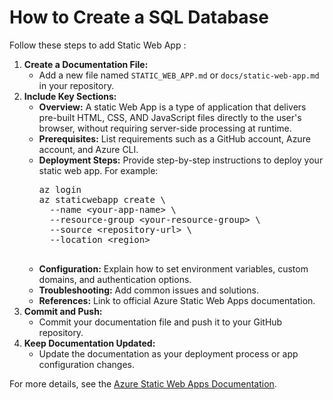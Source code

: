 
    
    
</head>
<body>
    <h1>How to Create a SQL Database </h1>
    <p>
        Follow these steps to add Static Web App :
    </p>
    <ol>
        <li>
            <strong>Create a Documentation File:</strong>
            <ul>
                <li>Add a new file named <code>STATIC_WEB_APP.md</code> or <code>docs/static-web-app.md</code> in your repository.</li>
            </ul>
        </li>
        <li>
            <strong>Include Key Sections:</strong>
            <ul>
                <li><strong>Overview:</strong> A static Web App is a type of application that delivers pre-built HTML, CSS, AND JavaScript files directly to the user's browser, without requiring server-side processing at runtime.</li>
                <li><strong>Prerequisites:</strong> List requirements such as a GitHub account, Azure account, and Azure CLI.</li>
                <li><strong>Deployment Steps:</strong> Provide step-by-step instructions to deploy your static web app. For example:
                    <pre>
az login
az staticwebapp create \
  --name &lt;your-app-name&gt; \
  --resource-group &lt;your-resource-group&gt; \
  --source &lt;repository-url&gt; \
  --location &lt;region&gt;
                    </pre>
                </li>
                <li><strong>Configuration:</strong> Explain how to set environment variables, custom domains, and authentication options.</li>
                <li><strong>Troubleshooting:</strong> Add common issues and solutions.</li>
                <li><strong>References:</strong> Link to official Azure Static Web Apps documentation.</li>
            </ul>
        </li>
        <li>
            <strong>Commit and Push:</strong>
            <ul>
                <li>Commit your documentation file and push it to your GitHub repository.</li>
            </ul>
        </li>
        <li>
            <strong>Keep Documentation Updated:</strong>
            <ul>
                <li>Update the documentation as your deployment process or app configuration changes.</li>
            </ul>
        </li>
    </ol>
    <p>
        For more details, see the <a href="https://learn.microsoft.com/en-us/azure/static-web-apps/">Azure Static Web Apps Documentation</a>.
    </p>
</body>
</html>
